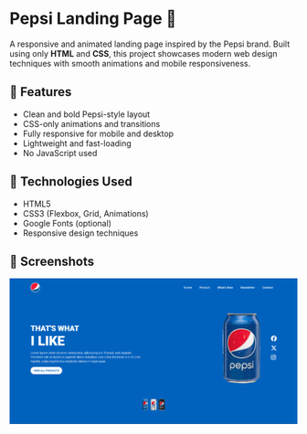 # Pepsi Landing Page 🥤

A responsive and animated landing page inspired by the Pepsi brand. Built using only **HTML** and **CSS**, this project showcases modern web design techniques with smooth animations and mobile responsiveness.

## 🚀 Features

- Clean and bold Pepsi-style layout
- CSS-only animations and transitions
- Fully responsive for mobile and desktop
- Lightweight and fast-loading
- No JavaScript used

## 🔧 Technologies Used

- HTML5
- CSS3 (Flexbox, Grid, Animations)
- Google Fonts (optional)
- Responsive design techniques

## 📸 Screenshots

![Landing Page Screenshot](./screenshot.png)


